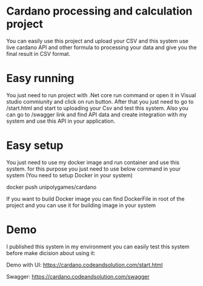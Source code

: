# Cardano processing and calculation project
You can easily use this project and upload your CSV and this system use live cardano API and other formula to processing your data and give you the final result in CSV format.

# Easy running
You just need to run project with .Net core run command or open it in Visual studio commiunity and click on run button. After that you just need to go to /start.html and start to uploading your Csv and test this system.
Also you can go to /swagger link and find API data and create integration with my system and use this API in your application.

# Easy setup
You just need to use my docker image and run container and use this system. for this purpose you just need to use below command in your system
(You need to setup Docker in your system)

docker push unipolygames/cardano

If you want to build Docker image you can find DockerFile in root of the project and you can use it for building image in your system

# Demo
I published this system in my environment you can easily test this system before make dicision about using it:

Demo with UI:
https://cardano.codeandsolution.com/start.html

Swagger:
https://cardano.codeandsolution.com/swagger
